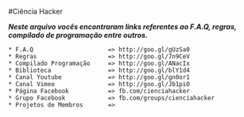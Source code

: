 #Ciência Hacker

***Neste arquivo vocês encontraram links referentes ao F.A.Q, regras, compilado de programação entre outros.***

```
* F.A.Q                     => http://goo.gl/gUzSa0 
* Regras                    => http://goo.gl/7n9CeV
* Compilado Programação     => http://goo.gl/ANacIx
* Biblioteca                => http://goo.gl/blY1d4
* Canal Youtube 		    => http://goo.gl/gn0or1
* Canal Vimeo       		=> http://goo.gl/Jb1piO
* Página Facebook           => fb.com/cienciahacker
* Grupo Facebook            => fb.com/groups/cienciahacker
* Projetos de Membros       => 
```
